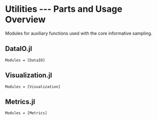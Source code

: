 # Utilities --- Parts and Usage Overview

Modules for auxiliary functions used with the core informative sampling.

## DataIO.jl

```@autodocs
Modules = [DataIO]
```

## Visualization.jl

```@autodocs
Modules = [Visualization]
```

## Metrics.jl

```@autodocs
Modules = [Metrics]
```
